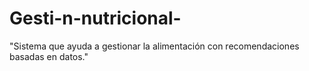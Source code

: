 # Gesti-n-nutricional-
"Sistema que ayuda a gestionar la alimentación con recomendaciones basadas en datos."
